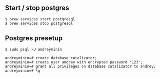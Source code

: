 ## Start / stop postgres

```shell
$ brew services start postgresql
$ brew services stop postgresql
```

## Postgres presetup

```shell
$ sudo psql -U andreyminin

andreyminin=# create database catalizator;
andreyminin=# create user andrey with encrypted password '123';
andreyminin=# grant all privileges on database catalizator to andrey;
andreyminin=# \q
```
